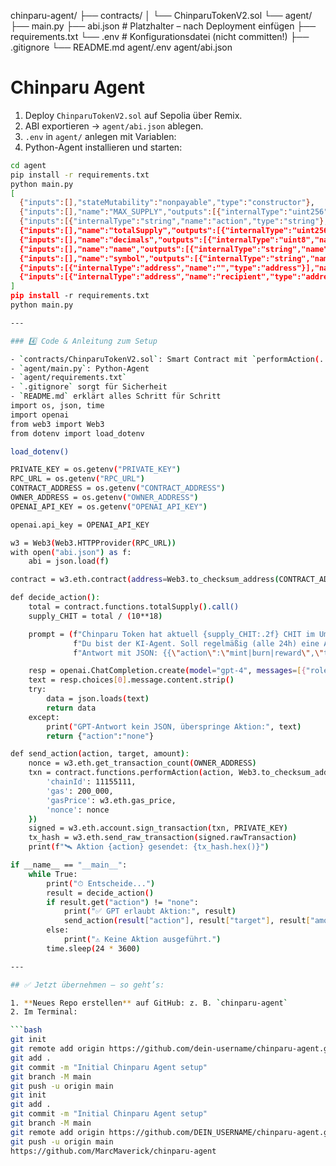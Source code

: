 chinparu-agent/
├── contracts/
│   └── ChinparuTokenV2.sol
└── agent/
    ├── main.py
    ├── abi.json            # Platzhalter – nach Deployment einfügen
    ├── requirements.txt
    └── .env                # Konfigurationsdatei (nicht committen!)
├── .gitignore
└── README.md
agent/.env
agent/abi.json
# Chinparu Agent



1. Deploy `ChinparuTokenV2.sol` auf Sepolia über Remix.
2. ABI exportieren → `agent/abi.json` ablegen.
3. `.env` in `agent/` anlegen mit Variablen:
4. Python-Agent installieren und starten:
```bash
cd agent
pip install -r requirements.txt
python main.py
[
  {"inputs":[],"stateMutability":"nonpayable","type":"constructor"},
  {"inputs":[],"name":"MAX_SUPPLY","outputs":[{"internalType":"uint256","name":"","type":"uint256"}],"stateMutability":"view","type":"function"},
  {"inputs":[{"internalType":"string","name":"action","type":"string"},{"internalType":"address","name":"target","type":"address"},{"internalType":"uint256","name":"amount","type":"uint256"}],"name":"performAction","outputs":[],"stateMutability":"nonpayable","type":"function"},
  {"inputs":[],"name":"totalSupply","outputs":[{"internalType":"uint256","name":"","type":"uint256"}],"stateMutability":"view","type":"function"},
  {"inputs":[],"name":"decimals","outputs":[{"internalType":"uint8","name":"","type":"uint8"}],"stateMutability":"view","type":"function"},
  {"inputs":[],"name":"name","outputs":[{"internalType":"string","name":"","type":"string"}],"stateMutability":"view","type":"function"},
  {"inputs":[],"name":"symbol","outputs":[{"internalType":"string","name":"","type":"string"}],"stateMutability":"view","type":"function"},
  {"inputs":[{"internalType":"address","name":"","type":"address"}],"name":"balanceOf","outputs":[{"internalType":"uint256","name":"","type":"uint256"}],"stateMutability":"view","type":"function"},
  {"inputs":[{"internalType":"address","name":"recipient","type":"address"},{"internalType":"uint256","name":"amount","type":"uint256"}],"name":"transfer","outputs":[{"internalType":"bool","name":"","type":"bool"}],"stateMutability":"nonpayable","type":"function"}
]
pip install -r requirements.txt
python main.py

---

### 4️⃣ Code & Anleitung zum Setup

- `contracts/ChinparuTokenV2.sol`: Smart Contract mit `performAction(...)`
- `agent/main.py`: Python-Agent
- `agent/requirements.txt`
- `.gitignore` sorgt für Sicherheit
- `README.md` erklärt alles Schritt für Schritt
import os, json, time
import openai
from web3 import Web3
from dotenv import load_dotenv

load_dotenv()

PRIVATE_KEY = os.getenv("PRIVATE_KEY")
RPC_URL = os.getenv("RPC_URL")
CONTRACT_ADDRESS = os.getenv("CONTRACT_ADDRESS")
OWNER_ADDRESS = os.getenv("OWNER_ADDRESS")
OPENAI_API_KEY = os.getenv("OPENAI_API_KEY")

openai.api_key = OPENAI_API_KEY

w3 = Web3(Web3.HTTPProvider(RPC_URL))
with open("abi.json") as f:
    abi = json.load(f)

contract = w3.eth.contract(address=Web3.to_checksum_address(CONTRACT_ADDRESS), abi=abi)

def decide_action():
    total = contract.functions.totalSupply().call()
    supply_CHIT = total / (10**18)

    prompt = (f"Chinparu Token hat aktuell {supply_CHIT:.2f} CHIT im Umlauf. "
              f"Du bist der KI-Agent. Soll regelmäßig (alle 24h) eine Aktion durchgeführt werden? "
              f"Antwort mit JSON: {{\"action\":\"mint|burn|reward\",\"target\":\"0x...\",\"amount\":<int>}} oder {{\"action\":\"none\"}}.")

    resp = openai.ChatCompletion.create(model="gpt-4", messages=[{"role":"user","content":prompt}])
    text = resp.choices[0].message.content.strip()
    try:
        data = json.loads(text)
        return data
    except:
        print("GPT-Antwort kein JSON, überspringe Aktion:", text)
        return {"action":"none"}

def send_action(action, target, amount):
    nonce = w3.eth.get_transaction_count(OWNER_ADDRESS)
    txn = contract.functions.performAction(action, Web3.to_checksum_address(target), int(amount)).build_transaction({
        'chainId': 11155111,
        'gas': 200_000,
        'gasPrice': w3.eth.gas_price,
        'nonce': nonce
    })
    signed = w3.eth.account.sign_transaction(txn, PRIVATE_KEY)
    tx_hash = w3.eth.send_raw_transaction(signed.rawTransaction)
    print(f"🛰️ Aktion {action} gesendet: {tx_hash.hex()}")

if __name__ == "__main__":
    while True:
        print("⏱ Entscheide...")
        result = decide_action()
        if result.get("action") != "none":
            print("✅ GPT erlaubt Aktion:", result)
            send_action(result["action"], result["target"], result["amount"])
        else:
            print("⚠️ Keine Aktion ausgeführt.")
        time.sleep(24 * 3600)

---

## ✅ Jetzt übernehmen – so geht’s:

1. **Neues Repo erstellen** auf GitHub: z. B. `chinparu-agent`
2. Im Terminal:

```bash
git init
git remote add origin https://github.com/dein-username/chinparu-agent.git
git add .
git commit -m "Initial Chinparu Agent setup"
git branch -M main
git push -u origin main
git init
git add .
git commit -m "Initial Chinparu Agent setup"
git branch -M main
git remote add origin https://github.com/DEIN_USERNAME/chinparu-agent.git
git push -u origin main
https://github.com/MarcMaverick/chinparu-agent
